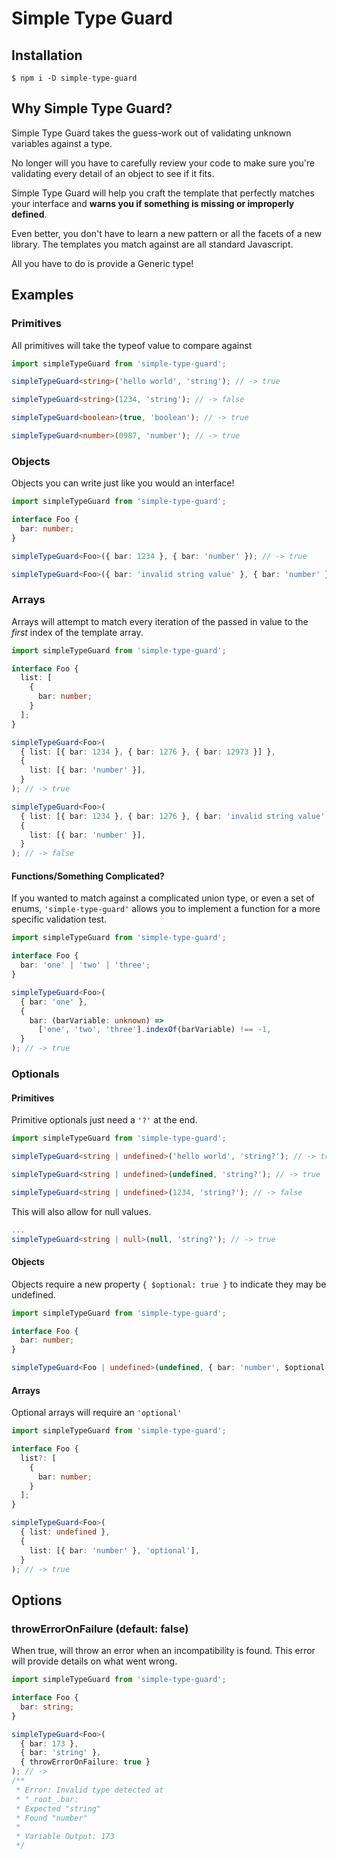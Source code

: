 # Simple Type Guard

## Installation

```shell
$ npm i -D simple-type-guard
```

## Why Simple Type Guard?

Simple Type Guard takes the guess-work out of validating unknown variables against a type.

No longer will you have to carefully review your code to make sure you're validating every detail of an object to see if it fits.

Simple Type Guard will help you craft the template that perfectly matches your interface and **warns you if something is missing or improperly defined**.

Even better, you don't have to learn a new pattern or all the facets of a new library. The templates you match against are all standard Javascript.

All you have to do is provide a Generic type!

## Examples

### Primitives

All primitives will take the typeof value to compare against

```ts
import simpleTypeGuard from 'simple-type-guard';

simpleTypeGuard<string>('hello world', 'string'); // -> true

simpleTypeGuard<string>(1234, 'string'); // -> false

simpleTypeGuard<boolean>(true, 'boolean'); // -> true

simpleTypeGuard<number>(0987, 'number'); // -> true
```

### Objects

Objects you can write just like you would an interface!

```ts
import simpleTypeGuard from 'simple-type-guard';

interface Foo {
  bar: number;
}

simpleTypeGuard<Foo>({ bar: 1234 }, { bar: 'number' }); // -> true

simpleTypeGuard<Foo>({ bar: 'invalid string value' }, { bar: 'number' }); // -> false
```

### Arrays

Arrays will attempt to match every iteration of the passed in value to the _first_ index of the template array.

```ts
import simpleTypeGuard from 'simple-type-guard';

interface Foo {
  list: [
    {
      bar: number;
    }
  ];
}

simpleTypeGuard<Foo>(
  { list: [{ bar: 1234 }, { bar: 1276 }, { bar: 12973 }] },
  {
    list: [{ bar: 'number' }],
  }
); // -> true

simpleTypeGuard<Foo>(
  { list: [{ bar: 1234 }, { bar: 1276 }, { bar: 'invalid string value' }] },
  {
    list: [{ bar: 'number' }],
  }
); // -> false
```

#### Functions/Something Complicated?

If you wanted to match against a complicated union type, or even a set of enums, `'simple-type-guard'` allows you to implement a function for a more specific validation test.

```ts
import simpleTypeGuard from 'simple-type-guard';

interface Foo {
  bar: 'one' | 'two' | 'three';
}

simpleTypeGuard<Foo>(
  { bar: 'one' },
  {
    bar: (barVariable: unknown) =>
      ['one', 'two', 'three'].indexOf(barVariable) !== -1,
  }
); // -> true
```

### Optionals

#### Primitives

Primitive optionals just need a `'?'` at the end.

```ts
import simpleTypeGuard from 'simple-type-guard';

simpleTypeGuard<string | undefined>('hello world', 'string?'); // -> true

simpleTypeGuard<string | undefined>(undefined, 'string?'); // -> true

simpleTypeGuard<string | undefined>(1234, 'string?'); // -> false
```

This will also allow for null values.

```ts
...
simpleTypeGuard<string | null>(null, 'string?'); // -> true
```

#### Objects

Objects require a new property `{ $optional: true }` to indicate they may be undefined.

```ts
import simpleTypeGuard from 'simple-type-guard';

interface Foo {
  bar: number;
}

simpleTypeGuard<Foo | undefined>(undefined, { bar: 'number', $optional: true }); // -> true
```

#### Arrays

Optional arrays will require an `'optional'`

```ts
import simpleTypeGuard from 'simple-type-guard';

interface Foo {
  list?: [
    {
      bar: number;
    }
  ];
}

simpleTypeGuard<Foo>(
  { list: undefined },
  {
    list: [{ bar: 'number' }, 'optional'],
  }
); // -> true
```

## Options

### throwErrorOnFailure (default: false)

When true, will throw an error when an incompatibility is found. This error will provide details on what went wrong.

```ts
import simpleTypeGuard from 'simple-type-guard';

interface Foo {
  bar: string;
}

simpleTypeGuard<Foo>(
  { bar: 173 },
  { bar: 'string' },
  { throwErrorOnFailure: true }
); // ->
/**
 * Error: Invalid type detected at
 * "_root_.bar:
 * Expected "string"
 * Found "number"
 *
 * Variable Output: 173
 */
```
